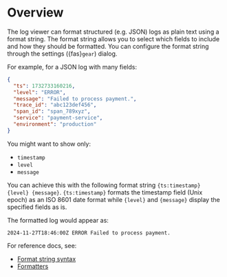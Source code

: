 # Overview

The log viewer can format structured (e.g. JSON) logs as plain text using a format string. The
format string allows you to select which fields to include and how they should be formatted. You can
configure the format string through the settings ({fas}`gear`) dialog.

For example, for a JSON log with many fields:

```json
{
  "ts": 1732733160216,
  "level": "ERROR",
  "message": "Failed to process payment.",
  "trace_id": "abc123def456",
  "span_id": "span_789xyz",
  "service": "payment-service",
  "environment": "production"
}
```

You might want to show only:
* `timestamp`
* `level`
* `message`

You can achieve this with the following format string `{ts:timestamp} {level} {message}`.
`{ts:timestamp}` formats the timestamp field (Unix epoch) as an ISO 8601 date format while `{level}`
and `{message}` display the specified fields as is.

The formatted log would appear as:
```
2024-11-27T18:46:00Z ERROR Failed to process payment.
```

For reference docs, see:
* [Format string syntax](format-struct-logs-syntax)
* [Formatters](format-struct-logs-formatters)
